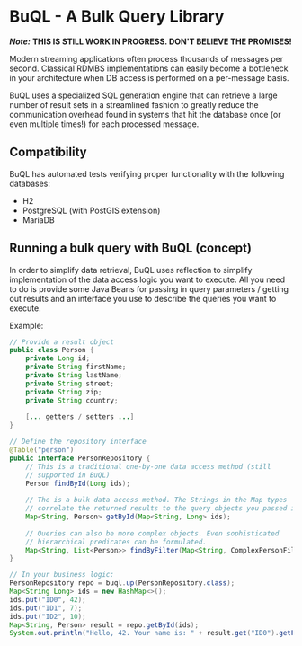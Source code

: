 # BuQL - A Bulk Query Library 
___Note:___ __THIS IS STILL WORK IN PROGRESS. DON'T BELIEVE THE PROMISES!__


Modern streaming applications often process thousands of messages per second. Classical RDMBS implementations
can easily become a bottleneck in your architecture when DB access is performed on a per-message basis.

BuQL uses a specialized SQL generation engine that can retrieve a large number of result sets in a streamlined
fashion to greatly reduce the communication overhead found in systems that hit the database once (or even 
multiple times!) for each processed message.

## Compatibility
BuQL has automated tests verifying proper functionality with the following databases:
* H2
* PostgreSQL (with PostGIS extension)
* MariaDB

## Running a bulk query with BuQL (concept)
In order to simplify data retrieval, BuQL uses reflection to simplify implementation of the data access logic
you want to execute. All you need to do is provide some Java Beans for passing in query parameters / getting
out results and an interface you use to describe the queries you want to execute. 

Example:
```java
// Provide a result object
public class Person {
    private Long id;
    private String firstName;
    private String lastName;
    private String street;
    private String zip;
    private String country;
   
    [... getters / setters ...]
}

// Define the repository interface
@Table("person")
public interface PersonRepository {
    // This is a traditional one-by-one data access method (still
    // supported in BuQL)
    Person findById(Long ids);
    
    // The is a bulk data access method. The Strings in the Map types 
    // correlate the returned results to the query objects you passed in.
    Map<String, Person> getById(Map<String, Long> ids);
    
    // Queries can also be more complex objects. Even sophisticated
    // hierarchical predicates can be formulated.
    Map<String, List<Person>> findByFilter(Map<String, ComplexPersonFilter> ids);
}

// In your business logic:
PersonRepository repo = buql.up(PersonRepository.class);
Map<String Long> ids = new HashMap<>();
ids.put("ID0", 42);
ids.put("ID1", 7);
ids.put("ID2", 10);
Map<String, Person> result = repo.getById(ids);
System.out.println("Hello, 42. Your name is: " + result.get("ID0").getFirstName());
``` 